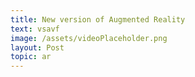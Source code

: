 ```yaml
---
title: New version of Augmented Reality
text: vsavf
image: /assets/videoPlaceholder.png
layout: Post
topic: ar
---
```

